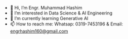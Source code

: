 - 👋 Hi, I’m Engr. Muhammad Hashim
- 👀 I’m interested in Data Science & AI Engineering
- 🌱 I’m currently learning Generative AI
- 📫 How to reach me:
  Whatsap: 0319-7453196 & Email: engrhashim160@gmail.com

<!---
EngrHashim160/EngrHashim160 is a ✨ special ✨ repository because its `README.md` (this file) appears on your GitHub profile.
You can click the Preview link to take a look at your changes.
--->
